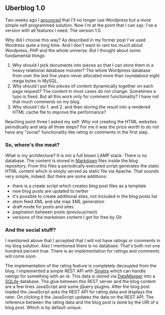 ## Uberblog 1.0

Two weeks ago I [anounced][1] that I'll no longer use Wordpress but a more simple self programmed solution. Now I'm at the point that I can say: I've a version with all features I need. The version 1.0.

Why did I choose this way? As described in my former post I've used Wordress quite a long time. And I don't want to rant too much about Wordpress, PHP and the whole universe. But I thought about some fundamental things:

1. Why should I pick documents into pieces so that I can store them in a heavy relational database monster? The whole Wordpress database from over the last five years never allocated more than roundabout eight mega bytes in MySQL.
2. Why should I put this pieces of content dynamically together on each page request? The content in most cases do not change. Sometimes a typo is fixed. But all this work only for comment functionality? I have not that much comments on my blog.
3. Why should I do 1. and 2. and then storing the result into a rendered HTML cache file to improve the performance?

Reaching point three I asked my self: Why not creating the HTML websites periodically and skip all three steps? For me it was the price worth to do not have any "social" functionality like rating or comments in the first step.

### So, where's the meat?

What is my architecture? It is not a full blown LAMP stack. There is no database. The content is stored in [Markdown][2] files inside the blog repository. From this files a periodically executed script generates the static HTML content which is simply served as static file via Apache. That sounds very simple, indeed. But there are some additions:

- there is a create script which creates blog post files as a template
- new blog posts are updated to twitter
- it's possible to create additional sites, not included in the blog posts list
- atom feed XML and site map XML generation
- draft mode for posts and sites
- pagination between posts (previous/next)
- versions of the markdown content I got for free by Git

### And the social stuff?

I mentioned above that I accepted that I will not have ratings or comments in my blog solution. Also I mentioned there is no database. That's both not one hundred percent true. There is an implementation for ratings and comments will come soon.

The implementation of the rating feature is completely decoupled from the blog. I implemented a simple REST API with [Sinatra][3] which can handle ratings for something with an id. This data is stored via [DataMapper][4] into a [SQLite][5] database. The glue between this REST server and the blog content are a few lines JavaScript and some jQuery plugins. After the blog post loaded the JavaScript asks the REST API for rating data and displays the rater. On clicking it the JavaScript updates the data on the REST API. The reference between the rating data and the blog post is done by the URI of a blog post. Which is by default unique.

[1]: https://blog.weltraumschaf.de/posts/fuck-of-wordpress.html
[2]: http://daringfireball.net/projects/markdown/
[3]: http://www.sinatrarb.com/
[4]: http://datamapper.org/
[5]: http://www.sqlite.org/